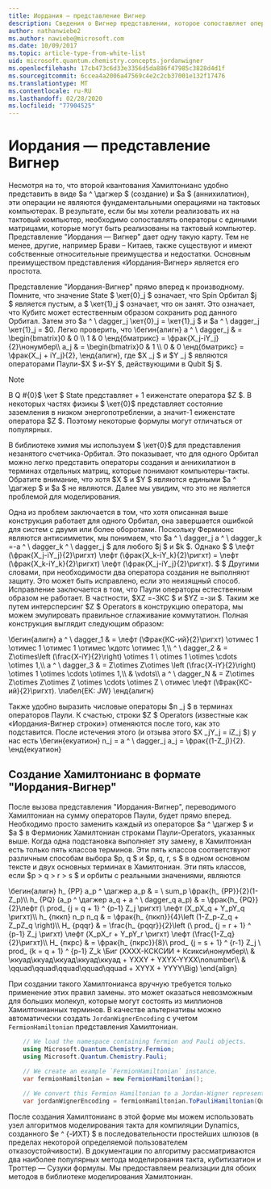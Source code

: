 ```yaml
---
title: Иордания — представление Вигнер
description: Сведения о Вигнер представлении, которое сопоставляет операторы Хамилтониан с едиными матрицами, которые более легко реализовать на тактовой системе.
author: nathanwiebe2
ms.author: nawiebe@microsoft.com
ms.date: 10/09/2017
ms.topic: article-type-from-white-list
uid: microsoft.quantum.chemistry.concepts.jordanwigner
ms.openlocfilehash: 17cb473c6d33e3356d5da886f47985c3828d4d1f
ms.sourcegitcommit: 6ccea4a2006a47569c4e2c2cb37001e132f17476
ms.translationtype: MT
ms.contentlocale: ru-RU
ms.lasthandoff: 02/28/2020
ms.locfileid: "77904525"
---
```

# <a name="jordan-wigner-representation"></a>Иордания — представление Вигнер

Несмотря на то, что второй квантования Хамилтонианс удобно представить в виде $a ^ \дагжер $ (создание) и $a $ (аннихилатион), эти операции не являются фундаментальными операциями на тактовых компьютерах.
В результате, если бы мы хотели реализовать их на тактовый компьютер, необходимо сопоставлять операторы с едиными матрицами, которые могут быть реализованы на тактовый компьютер.
Представление "Иордания — Вигнер" дает одну такую карту.
Тем не менее, другие, например Брави – Китаев, также существуют и имеют собственные относительные преимущества и недостатки.
Основным преимуществом представления «Иордания-Вигнер» является его простота.

Представление "Иордания-Вигнер" прямо вперед к производному.
Помните, что значение State $ \кет{0}_j $ означает, что Spin Орбитал $j $ является пустым, а $ \кет{1}_j $ означает, что он занят.
Это означает, что Кубитс может естественным образом сохранить род данного Орбитал.
Затем это $a ^ \ dagger_j \кет{0}_j = \кет{1}_j $ и $a ^ \ dagger_j \кет{1}_j = $0.
Легко проверить, что \бегин{алигн} a ^ \ dagger_j & = \begin{bmatrix}0 & 0 \\\ 1 & 0 \енд{бматрикс} = \фрак{X_j-iY_j}{2}\нонумбер\\\\ a_j & = \begin{bmatrix}0 & 1 \\\ 0 & 0 \енд{бматрикс} = \фрак{X_j + iY_j}{2}, \енд{алигн}, где $X _j $ и $Y _j $ являются операторами Паули-$X $ и-$Y $, действующими в Qubit $j $.

>[!NOTE]
> В Q #{0}$ \кет $ State представляет + 1 еиженстате оператора $Z $. В некоторых частях физикы $ \кет{0}$ представляет состояние заземления в низком энергопотреблении, а значит-1 еиженстате оператора $Z $. Поэтому некоторые формулы могут отличаться от популярных.

В библиотеке химия мы используем $ \кет{0}$ для представления незанятого счетчика-Орбитал.
Это показывает, что для одного Орбитал можно легко представить операторы создания и аннихилатион в терминах отдельных матриц, которые понимают компьютеры-такты.
Обратите внимание, что хотя $X $ и $Y $ являются едиными $a ^ \дагжер $ и $a $ не являются.
Далее мы увидим, что это не является проблемой для моделирования.

Одна из проблем заключается в том, что хотя описанная выше конструкция работает для одного Орбитал, она завершается ошибкой для систем с двумя или более оборотами.
Поскольку Фермионс являются антисимметик, мы понимаем, что $a ^ \ dagger_j a ^ \ dagger_k =-a ^ \ dagger_k ^ \ dagger_j $ для любого $j $ и $k $.
Однако $ $ \лефт (\фрак{X_j-iY_j}{2}\ригхт) \лефт (\фрак{X_k-iY_k}{2}\ригхт) = \лефт (\фрак{X_k-iY_k}{2}\ригхт) \лефт (\фрак{X_j-iY_j}{2}\ригхт).
$ $ Другими словами, при необходимости два оператора создания не выполняют защиту.
Это может быть исправлено, если это неизящный способ.
Исправление заключается в том, что Паули операторы естественным образом не работает.
В частности, $XZ =-ЗКС $ и $YZ =-зи $.
Таким же путем интерсперсинг $Z $ Operators в конструкцию оператора, мы можем эмулировать правильное сглаживание коммутатион.
Полная конструкция выглядит следующим образом: 

\бегин{алигн} a ^ \ dagger_1 & = \лефт (\Фрак{КС-ий}{2}\ригхт) \отимес 1 \отимес 1 \отимес 1 \отимес \кдотс \отимес 1,\\\\ ^ \ dagger_2 & = Z\otimes\left (\frac{X-iY}{2}\right) \otimes 1 \ otimes 1 \otimes \cdots \otimes 1,\\\\ a ^ \ dagger_3 & = Z\otimes Z\otimes \left (\frac{X-iY}{2}\right) \otimes 1 \otimes \cdots \otimes 1,\\\\ & \vdots\\\\ a ^ \ dagger_N & = Z\otimes Z\otimes Z\otimes Z \otimes \cdots \otimes Z \ отимес \лефт (\Фрак{КС-ий}{2}\ригхт). \лабел{ЕК: JW} \енд{алигн}

Также удобно выразить числовые операторы $n _j $ в терминах операторов Паули.
К счастью, строки $Z $ Operators (известные как «Иордания-Вигнер строки») отменяются после того, как это подставится.
После истечения этого (и отзыва этого $X _jY_j = iZ_j $) у нас есть \бегин{екуатион} n_j = a ^ \ dagger_j a_j = \фрак{(1-Z_j)}{2}.
\енд{екуатион}


## <a name="constructing-hamiltonians-in-jordan-wigner-representation"></a>Создание Хамилтонианс в формате "Иордания-Вигнер"

После вызова представления "Иордания-Вигнер", переводимого Хамилтониан на сумму операторов Паули, будет прямо вперед.
Необходимо просто заменить каждый из операторов $a ^ \дагжер $ и $a $ в Фермионик Хамилтониан строками Паули-Operators, указанных выше.
Когда одна подстановка выполняет эту замену, в Хамилтониан есть только пять классов терминов.
Эти пять классов соответствуют различным способам выбора $p, q $ и $p, q, r, s $ в одном основном тексте и двух основных терминах в Хамилтониан.
Эти пять классов, если $p > q > r > s $ и орбиты с реальными значениями, являются

\бегин{алигн} h_ {PP} a_p ^ \дагжер a_p & = \ sum_p \фрак{h_ {PP}}{2}(1-Z_p)\\\\ h_ {PQ} (a_p ^ \дагжер a_q + a ^ \ dagger_q a_p) & = \фрак{h_ {PQ}}{2}\лефт (\ prod_ {j = q + 1} ^ {p-1} Z_j \ригхт) \лефт (X_pX_q + Y_pY_q \ригхт)\\\\ h_ {пккп} n_p n_q & = \фрак{h_ {пккп}}{4}\left (1-Z_p-Z_q + Z_pZ_q \right)\\\\ H_ {pqqr} & = \frac{h_ {pqqr}}{2}\left (\ prod_ {j = r + 1} ^ {p-1} Z_j \ригхт) \лефт (X_pX_r + Y_pY_r \ригхт) \лефт (\frac{1-Z_q}{2}\ригхт)\\\\ H_ {пкрс} & = \фрак{h_ {пкрс}}{8}\ prod_ {j = s + 1} ^ {r-1} Z_j \ prod_ {k = q + 1} ^ {p-1} Z_k \Биг (XXXX-КСКСИИ + Ксикси\нонумбер\\\\ & \ккуад\ккуад\ккуад\ккуад\ккуад + YXXY + YXYX-YYXX\nonumber\\\\ & \qquad\qquad\qquad\qquad\qquad + XYYX + YYYY\Big) \end{align}

При создании такого Хамилтонианса вручную требуется только применение этих правил замены. это может оказаться невозможным для больших молекул, которые могут состоять из миллионов Хамилтонианных терминов.
В качестве альтернативы можно автоматически создать `JordanWignerEncoding` с учетом `FermionHamiltonian` представления Хамилтониан.

```csharp
    // We load the namespace containing fermion and Pauli objects. 
    using Microsoft.Quantum.Chemistry.Fermion;
    using Microsoft.Quantum.Chemistry.Pauli;
    
    // We create an example `FermionHamiltonian` instance.
    var fermionHamiltonian = new FermionHamiltonian();

    // We convert this Fermion Hamiltonian to a Jordan-Wigner representation.
    var jordanWignerEncoding = fermionHamiltonian.ToPauliHamiltonian(QubitEncoding.JordanWigner);
```

После создания Хамилтонианс в этой форме мы можем использовать узел алгоритмов моделирования такта для компиляции Dynamics, созданного $e ^ {-ИХТ} $ в последовательности простейших шлюзов (в пределах некоторой определяемой пользователем отказоустойчивости).
В документации по алгоритму рассматриваются два наиболее популярных метода моделирования такта, кубитизатион и Троттер — Сузуки формулы. Мы предоставляем реализации для обоих методов в библиотеке моделирования Хамилтониан.
